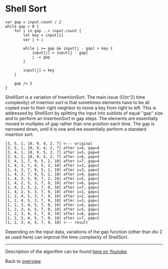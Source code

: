 # Shell Sort

```
var gap = input.count / 2
while gap > 0 {
    for i in gap ..< input.count {
        let key = input[i]
        var j = i
        
        while j >= gap && input[j - gap] > key {
            input[j] = input[j - gap]
            j -= gap
        }

        input[j] = key
    }
    
    gap /= 2
}
```

ShellSort is a variation of InsertionSort. The main issue (O(n^2) time complexity) of insertion sort is that sometimes elements have to be all copied over to their right neighbor to move a key from right to left. This is addressed by ShellSort by splitting the input into sublists of equal "gap" size and to perform an InsertionSort in gap steps. The elements are essentially moved in multiples of gap rather than one position each time. The gap is narrowed down, until it is one and we essentially perform a standard insertion sort. 

    [3, 5, 1, 10, 9, 4, 2, 7] <--- original
    [3, 5, 1, 10, 9, 4, 2, 7] after i=4, gap=4
    [3, 4, 1, 10, 9, 5, 2, 7] after i=5, gap=4
    [3, 4, 1, 10, 9, 5, 2, 7] after i=6, gap=4
    [3, 4, 1, 7, 9, 5, 2, 10] after i=7, gap=4
    [1, 4, 3, 7, 9, 5, 2, 10] after i=2, gap=2
    [1, 4, 3, 7, 9, 5, 2, 10] after i=3, gap=2
    [1, 4, 3, 7, 9, 5, 2, 10] after i=4, gap=2
    [1, 4, 3, 5, 9, 7, 2, 10] after i=5, gap=2
    [1, 4, 2, 5, 3, 7, 9, 10] after i=6, gap=2
    [1, 4, 2, 5, 3, 7, 9, 10] after i=7, gap=2
    [1, 4, 2, 5, 3, 7, 9, 10] after i=1, gap=1
    [1, 2, 4, 5, 3, 7, 9, 10] after i=2, gap=1
    [1, 2, 4, 5, 3, 7, 9, 10] after i=3, gap=1
    [1, 2, 3, 4, 5, 7, 9, 10] after i=4, gap=1
    [1, 2, 3, 4, 5, 7, 9, 10] after i=5, gap=1
    [1, 2, 3, 4, 5, 7, 9, 10] after i=6, gap=1
    [1, 2, 3, 4, 5, 7, 9, 10] after i=7, gap=1
    [1, 2, 3, 4, 5, 7, 9, 10] <--- result

Depending on the input data, variations of the gap function (other than div 2 as used here) can improve the time complexity of ShellSort.

---
Description of the algorithm can be found [here on Youtube](https://youtu.be/nki-MWeE2kQ).

Back to [overview](../README.md).